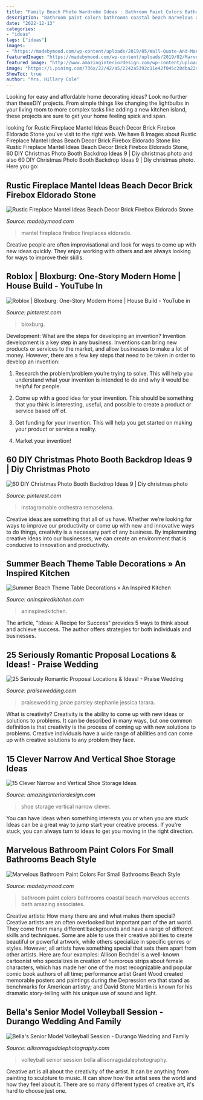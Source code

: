 ```yaml
---
title: "Family Beach Photo Wardrobe Ideas : Bathroom Paint Colors Bathrooms Coastal Beach Marvelous Accents Bath Amazing Associates"
description: "Bathroom paint colors bathrooms coastal beach marvelous accents bath amazing associates"
date: "2022-12-13"
categories:
- "ideas"
tags: ["ideas"]
images:
- "https://madebymood.com/wp-content/uploads/2019/05/Wall-Quote-And-Mantel-Decor-Beach-Decor-Brick-Firebox-Eldorado-Stone-Faux-Fireplaces-Mantel-Ships-Wheel-Veneer-Wall-Quote-600x801.jpg"
featuredImage: "https://madebymood.com/wp-content/uploads/2019/02/Marvelous-bathroom-paint-colors-for-small-bathrooms-Beach-Style-Bathroom-in-Philadelphia-with-white-vanity-and-coastal-decor.jpg"
featured_image: "http://www.amazinginteriordesign.com/wp-content/uploads/2017/06/15-Clever-Narrow-and-Vertical-Shoe-Storage-Ideas-fi-1.jpg"
image: "https://i.pinimg.com/736x/22/42/a5/2242a5392c11e42f045c20dba22a75ae.jpg"
ShowToc: true
author: "Mrs. Hillary Cole"
---
```



Looking for easy and affordable home decorating ideas? Look no further than theseDIY projects. From simple things like changing the lightbulbs in your living room to more complex tasks like adding a new kitchen island, these projects are sure to get your home feeling spick and span.

	

		
looking for Rustic Fireplace Mantel Ideas Beach Decor Brick Firebox Eldorado Stone you've visit to the right web. We have 8 Images about Rustic Fireplace Mantel Ideas Beach Decor Brick Firebox Eldorado Stone like Rustic Fireplace Mantel Ideas Beach Decor Brick Firebox Eldorado Stone, 60 DIY Christmas Photo Booth Backdrop Ideas 9 | Diy christmas photo and also 60 DIY Christmas Photo Booth Backdrop Ideas 9 | Diy christmas photo. Here you go:
		
    
## Rustic Fireplace Mantel Ideas Beach Decor Brick Firebox Eldorado Stone

<img loading=lazy src="https://madebymood.com/wp-content/uploads/2019/05/Wall-Quote-And-Mantel-Decor-Beach-Decor-Brick-Firebox-Eldorado-Stone-Faux-Fireplaces-Mantel-Ships-Wheel-Veneer-Wall-Quote-600x801.jpg" onerror="this.onerror=null;this.src='https://tse2.mm.bing.net/th?id=OIP.mA-vnpVhbTHNFQboDsRm1QHaJ4&amp;pid=15.1';" alt="Rustic Fireplace Mantel Ideas Beach Decor Brick Firebox Eldorado Stone">

_Source: madebymood.com_

>mantel fireplace firebox fireplaces eldorado. 

	

Creative people are often improvisational and look for ways to come up with new ideas quickly. They enjoy working with others and are always looking for ways to improve their skills.

    
## Roblox | Bloxburg: One-Story Modern Home | House Build - YouTube In

<img loading=lazy src="https://i.pinimg.com/736x/22/42/a5/2242a5392c11e42f045c20dba22a75ae.jpg" onerror="this.onerror=null;this.src='https://tse3.mm.bing.net/th?id=OIP.IooRY9bQ4GKGNAQLAbYkBgHaEK&amp;pid=15.1';" alt="Roblox | Bloxburg: One-Story Modern Home | House Build - YouTube in">

_Source: pinterest.com_

>bloxburg. 

	

Development: What are the steps for developing an invention?
Invention development is a key step in any business. Inventions can bring new products or services to the market, and allow businesses to make a lot of money. However, there are a few key steps that need to be taken in order to develop an invention:
1. Research the problem/problem you’re trying to solve. This will help you understand what your invention is intended to do and why it would be helpful for people.

2. Come up with a good idea for your invention. This should be something that you think is interesting, useful, and possible to create a product or service based off of.

3. Get funding for your invention. This will help you get started on making your product or service a reality.

4. Market your invention!

    
## 60 DIY Christmas Photo Booth Backdrop Ideas 9 | Diy Christmas Photo

<img loading=lazy src="https://i.pinimg.com/736x/58/f0/cc/58f0cce01841620072d9ecc8bdc84f4a.jpg" onerror="this.onerror=null;this.src='https://tse3.mm.bing.net/th?id=OIP.qdV90GicnlIZfyq5LqcAjAHaLH&amp;pid=15.1';" alt="60 DIY Christmas Photo Booth Backdrop Ideas 9 | Diy christmas photo">

_Source: pinterest.com_

>instagramable orchestra remaselena. 

	

Creative ideas are something that all of us have. Whether we’re looking for ways to improve our productivity or come up with new and innovative ways to do things, creativity is a necessary part of any business. By implementing creative ideas into our businesses, we can create an environment that is conducive to innovation and productivity.

    
## Summer Beach Theme Table Decorations » An Inspired Kitchen

<img loading=lazy src="https://www.aninspiredkitchen.com/wp-content/uploads/2013/07/family-reunion-2013-0221-e1374466838447.jpg" onerror="this.onerror=null;this.src='https://tse4.mm.bing.net/th?id=OIP.XR2WR40B6b-tGRVRFZ-d8gHaJ4&amp;pid=15.1';" alt="Summer Beach Theme Table Decorations » An Inspired Kitchen">

_Source: aninspiredkitchen.com_

>aninspiredkitchen. 

	

The article, "Ideas: A Recipe for Success" provides 5 ways to think about and achieve success. The author offers strategies for both individuals and businesses.

    
## 25 Seriously Romantic Proposal Locations &amp; Ideas! - Praise Wedding

<img loading=lazy src="https://www.praisewedding.com/wp-content/uploads/2014/12/proposal2-night.jpg" onerror="this.onerror=null;this.src='https://tse4.mm.bing.net/th?id=OIP.KFiKXkEYZByPdDxIgiP2YwHaPV&amp;pid=15.1';" alt="25 Seriously Romantic Proposal Locations &amp; Ideas! - Praise Wedding">

_Source: praisewedding.com_

>praisewedding janae parsley stephanie jessica tarara. 

	

What is creativity?
Creativity is the ability to come up with new ideas or solutions to problems. It can be described in many ways, but one common definition is that creativity is the process of coming up with new solutions to problems. Creative individuals have a wide range of abilities and can come up with creative solutions to any problem they face.

    
## 15 Clever Narrow And Vertical Shoe Storage Ideas

<img loading=lazy src="http://www.amazinginteriordesign.com/wp-content/uploads/2017/06/15-Clever-Narrow-and-Vertical-Shoe-Storage-Ideas-fi-1.jpg" onerror="this.onerror=null;this.src='https://tse4.mm.bing.net/th?id=OIP.TaXfbCYok19MBavtERZWjwHaJ4&amp;pid=15.1';" alt="15 Clever Narrow and Vertical Shoe Storage Ideas">

_Source: amazinginteriordesign.com_

>shoe storage vertical narrow clever. 

	

You can have ideas when something interests you or when you are stuck
Ideas can be a great way to jump start your creative process. If you're stuck, you can always turn to ideas to get you moving in the right direction.

    
## Marvelous Bathroom Paint Colors For Small Bathrooms Beach Style

<img loading=lazy src="https://madebymood.com/wp-content/uploads/2019/02/Marvelous-bathroom-paint-colors-for-small-bathrooms-Beach-Style-Bathroom-in-Philadelphia-with-white-vanity-and-coastal-decor.jpg" onerror="this.onerror=null;this.src='https://tse3.mm.bing.net/th?id=OIP.oHFt-vLXL9ovth2EIohPJAHaLI&amp;pid=15.1';" alt="Marvelous Bathroom Paint Colors For Small Bathrooms Beach Style">

_Source: madebymood.com_

>bathroom paint colors bathrooms coastal beach marvelous accents bath amazing associates. 

	

Creative artists: How many there are and what makes them special?
Creative artists are an often overlooked but important part of the art world. They come from many different backgrounds and have a range of different skills and techniques. Some are able to use their creative abilities to create beautiful or powerful artwork, while others specialize in specific genres or styles. However, all artists have something special that sets them apart from other artists. Here are four examples: 
Allison Bechdel is a well-known cartoonist who specializes in creation of humorous strips about female characters, which has made her one of the most recognizable and popular comic book authors of all time; performance artist Grant Wood created memorable posters and paintings during the Depression era that stand as benchmarks for American artistry; and David Stone Martin is known for his dramatic story-telling with his unique use of sound and light.

    
## Bella&#039;s Senior Model Volleyball Session - Durango Wedding And Family

<img loading=lazy src="https://allisonragsdalephotography.com/wp-content/uploads/2013/08/allisonragsdalephotography-1759.jpg" onerror="this.onerror=null;this.src='https://tse4.mm.bing.net/th?id=OIP.HQY2vTu_dwGPEz9flUPQyQHaE7&amp;pid=15.1';" alt="Bella&#039;s Senior Model Volleyball Session - Durango Wedding and Family">

_Source: allisonragsdalephotography.com_

>volleyball senior session bella allisonragsdalephotography. 

	

Creative art is all about the creativity of the artist. It can be anything from painting to sculpture to music. It can show how the artist sees the world and how they feel about it. There are so many different types of creative art, it's hard to choose just one.

